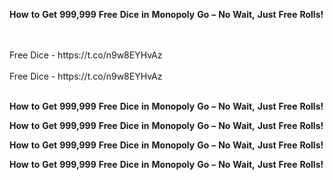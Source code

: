 <strong>How</strong> <strong>to</strong> <strong>Get</strong> <strong>999,999</strong> <strong>Free</strong> <strong>Dice</strong> <strong>in</strong> <strong>Monopoly</strong> <strong>Go</strong> <strong>–</strong> <strong>No</strong> <strong>Wait,</strong> <strong>Just</strong> <strong>Free</strong> <strong>Rolls!</strong>

<br>
<br>Free Dice - https://t.co/n9w8EYHvAz
<br>
<br>Free Dice - https://t.co/n9w8EYHvAz
<br>
<br>

<strong>How</strong> <strong>to</strong> <strong>Get</strong> <strong>999,999</strong> <strong>Free</strong> <strong>Dice</strong> <strong>in</strong> <strong>Monopoly</strong> <strong>Go</strong> <strong>–</strong> <strong>No</strong> <strong>Wait,</strong> <strong>Just</strong> <strong>Free</strong> <strong>Rolls!</strong>

<strong>How</strong> <strong>to</strong> <strong>Get</strong> <strong>999,999</strong> <strong>Free</strong> <strong>Dice</strong> <strong>in</strong> <strong>Monopoly</strong> <strong>Go</strong> <strong>–</strong> <strong>No</strong> <strong>Wait,</strong> <strong>Just</strong> <strong>Free</strong> <strong>Rolls!</strong>

<strong>How</strong> <strong>to</strong> <strong>Get</strong> <strong>999,999</strong> <strong>Free</strong> <strong>Dice</strong> <strong>in</strong> <strong>Monopoly</strong> <strong>Go</strong> <strong>–</strong> <strong>No</strong> <strong>Wait,</strong> <strong>Just</strong> <strong>Free</strong> <strong>Rolls!</strong>

<strong>How</strong> <strong>to</strong> <strong>Get</strong> <strong>999,999</strong> <strong>Free</strong> <strong>Dice</strong> <strong>in</strong> <strong>Monopoly</strong> <strong>Go</strong> <strong>–</strong> <strong>No</strong> <strong>Wait,</strong> <strong>Just</strong> <strong>Free</strong> <strong>Rolls!</strong>

